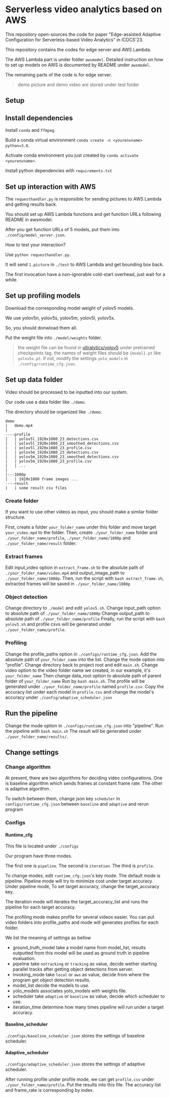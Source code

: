 # Serverless video analytics based on AWS

This repository open-sources the code for paper "Edge-assisted Adaptive Configuration for Serverless-based Video Analytics" in ICDCS'23.

This repository contains the codes for edge server and AWS Lambda.

The AWS Lambda part is under folder `awsmodel`.
Detailed instruction on how to set up models on AWS is documented by README under `awsmodel`.

The remaining parts of the code is for edge server.

> demo picture and demo video are stored under test folder

## Setup

## Install dependencies

Install `conda` and `ffmpeg`.

Build a conda virtual environment `conda create -n <yourenvname> python=3.8`.

Activate conda environment you just created by `conda activate <yourenvname>`.

Install python dependencies with `requirements.txt`

## Set up interaction with AWS

The `requesthandler.py` is responsible for sending pictures to AWS Lambda and getting results back.

You should set up AWS Lambda functions and get function URLs following README in awsmodel.

After you get function URLs of 5 models, put them into `./config/model_server.json`.

How to test your interaction?

Use `python requesthandler.py`.

It will send `1.picture` in `./test` to AWS Lambda and get bounding box back.

The first invocation have a non-ignorable cold-start overhead, just wait for a while.

## Set up profiling models

Download the corresponding model weight of yolov5 models.

We use yolov5n, yolov5s, yolov5m, yolov5l, yolov5x.

So, you should donwload them all.

Put the weight file into `./model/weights` folder.

> the weight file can be found in [ultralytics/yolov5][] under pretrained checkpoints tag.
> the names of weight files should be `{model}.pt` like `yolov5x.pt`.
> if not, modify the settings `yolo_models` in `./config/runtime_cfg.json`.

[ultralytics/yolov5]: https://github.com/ultralytics/yolov5

## Set up data folder

Video should be processed to be inputted into our system.

Our code use a data folder like `./demo`.

The directory should be organized like `./demo`.

```text
demo
|   demo.mp4
|
----profile
|   | yolov5l_1920x1080_23_detections.csv
|   | yolov5l_1920x1080_23_smoothed_detections.csv
|   | yolov5l_1920x1080_23_profile.csv
|   | yolov5m_1920x1080_23_detections.csv
|   | yolov5m_1920x1080_23_smoothed_detections.csv
|   | yolov5m_1920x1080_23_profile.csv
|   | ...
|
|---1080p
|   | 1920x1080 frame images ...
----result
|   | some result csv files
```

### Create folder

If you want to use other videos as input, you should make a similar folder structure.

First, create a folder `your_folder_name` under this folder and move target `your_video.mp4` to the folder.
Then, create `./your_folder_name` folder and `./your_folder_name/profile`, `./your_folder_name/1080p` and `./your_folder_name/result` folder.

### Extract frames

Edit input_video option in `extract_frame.sh` to the absolute path of `./your_folder_name/video.mp4` and output_image_path to `./your_folder_name/1080p`.
Then, run the script with `bash extract_frame.sh`, extracted frames will be saved in `./your_folder_name/1080p`

### Object detection

Change directory to `./model` and edit `yolov5.sh`.
Change input_path option to absolute path of `./your_folder_name/1080p`
Change output_path to absolute path of `./your_folder_name/profile`
Finally, run the script with `bash yolov5.sh` and profile csvs will be generated under `./your_folder_name/profile`.

### Profiling

Change the profile_paths option in `./configs/runtime_cfg.json`.
Add the absolute path of `your_folder_name` into the list.
Change the mode option into "profile".
Change directory back to project root and edit `main.sh`.
Change video option to the video folder name we created, in our example, it's `your_folder_name`
Then change data_root option to absolute path of parent folder of `your_folder_name`
Run by `bash main.sh`.
The profile will be generated under `./your_folder_name/profile` named `profile.csv`.
Copy the accuracy list under each model in `profile.csv` and change the model's accuracy under `./config/adaptive_scheduler.json`

## Run the pipeline

Change the mode option in `./configs/runtime_cfg.json` into "pipeline".
Run the pipeline with `bash main.sh`
The result will be generated under `./your_folder_name/results/`.

## Change settings

### Change algorithm

At present, there are two algorithms for deciding video configurations.
One is baseline algorithm which sends frames at constant frame rate.
The other is adaptive algorithm.

To switch between them, change json key `scheduler` in `configs/runtime_cfg.json` between `baseline` and `adaptive` and rerun program

### Configs

#### Runtime_cfg

This file is located under `./configs`

Our program have three modes.

The first one is `pipeline`.
The second is `iteration`.
The third is `profile`.

To change modes, edit `runtime_cfg.json`'s key mode.
The default mode is pipeline.
Pipeline mode will try to minimize cost under target accuracy.
Under pipeline mode, To set target accuracy, change the target_accuracy key.

The iteration mode will iterates the target_accuracy_list and runs the pipeline for each target accuracy.

The profiling mode makes profile for several videos easier.
You can put video folders into profile_paths and mode will generates profiles for each folder.

We list the meaning of settings as bellow

- ground_truth_model
  take a model name from model_list, results outputted from this model will be used as ground truth in pipeline evaluation.
- pipeline
  take `notracking` or `tracking` as value, decide wether starting parallel tracks after getting object detections from server.
- invoking_mode
  take `local` or `aws` as value, decide from where the program get object detection results.
- model_list
  decide the models to use.
- yolo_models
  associates yolo_models with weights file.
- scheduler
  take `adaptive` or `baseline` as value, decide which scheduler to use.
- iteration_time
  determine how many times pipeline will run under a target accuracy.

#### Baseline_scheduler

`./configs/baseline_scheduler.json` stores the settings of baseline scheduler.

#### Adaptive_scheduler

`./configs/adaptive_scheduler.json` stores the settings of adaptive scheduler.

After running profile under profile mode, we can get `profile.csv` under `./your_folder_name/profile`.
Put the results into this file.
The accuracy list and frame_rate is corresponding by index.
